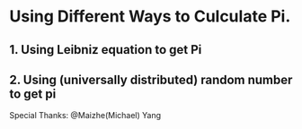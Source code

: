 # Using Different Ways to Culculate Pi.
## 1. Using Leibniz equation to get Pi
## 2. Using (universally distributed) random number to get pi
Special Thanks: @Maizhe(Michael) Yang
